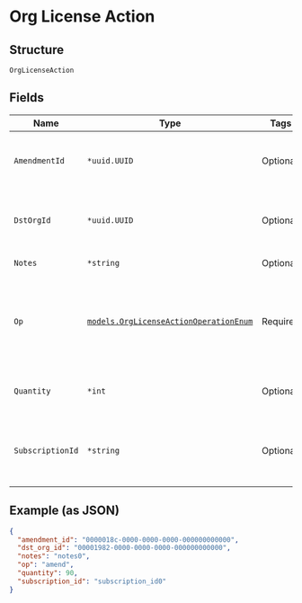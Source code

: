 
# Org License Action

## Structure

`OrgLicenseAction`

## Fields

| Name | Type | Tags | Description |
|  --- | --- | --- | --- |
| `AmendmentId` | `*uuid.UUID` | Optional | if `op`==`unamend`, the ID of the operation to cancel |
| `DstOrgId` | `*uuid.UUID` | Optional | if `op`==`amend`, the id of the org where the license is moved |
| `Notes` | `*string` | Optional | if `op`==`annotate` |
| `Op` | [`models.OrgLicenseActionOperationEnum`](../../doc/models/org-license-action-operation-enum.md) | Required | to move a license, use the `amend` operation. enum: `amend`, `annotate`, `delete`, `unamend` |
| `Quantity` | `*int` | Optional | if `op`==`amend`, the number of licenses to move |
| `SubscriptionId` | `*string` | Optional | if `op`==`amend` or `op`==`delete`, the ID of the subscription to use |

## Example (as JSON)

```json
{
  "amendment_id": "0000018c-0000-0000-0000-000000000000",
  "dst_org_id": "00001982-0000-0000-0000-000000000000",
  "notes": "notes0",
  "op": "amend",
  "quantity": 90,
  "subscription_id": "subscription_id0"
}
```

